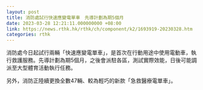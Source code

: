 ```yaml
---
layout: post
title: 消防處試行快速應變電單車　先導計劃為期5個月
date: 2023-03-28 12:21:11.000000000 +08:00
link: https://news.rthk.hk/rthk/ch/component/k2/1693919-20230328.htm
categories: rthk
---
```


消防處今日起試行兩輛「快速應變電單車」，是首次在行動用途中使用電動車，執行救護服務。先導計劃為期5個月，之後會派駐各區，測試實際效能，日後可能調派至大型體育活動執行任務。

另外，消防正陸續更換全數47輛、較為輕巧的新款「急救醫療電單車」。
